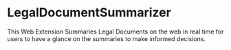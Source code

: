# LegalDocumentSummarizer
This Web Extension Summaries Legal Documents on the web in real time for users to have a glance on the summaries to make informed decisions. 
